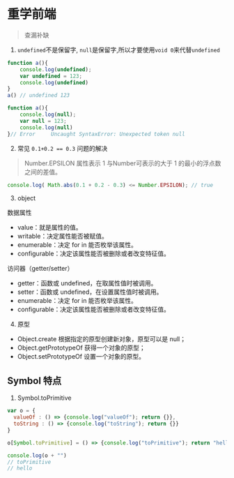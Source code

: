 # 重学前端
> 查漏补缺

1. `undefined`不是保留字, `null`是保留字,所以才要使用`void 0`来代替`undefined`
```js
function a(){
	console.log(undefined);
	var undefined = 123;
	console.log(undefined)
}
a() // undefined 123

function a(){
	console.log(null);
	var null = 123;
	console.log(null)
}// Error     Uncaught SyntaxError: Unexpected token null
```

2. 常见 `0.1+0.2 == 0.3` 问题的解决
> Number.EPSILON 属性表示 1 与Number可表示的大于 1 的最小的浮点数之间的差值。
```js
console.log( Math.abs(0.1 + 0.2 - 0.3) <= Number.EPSILON); // true
```

3. object

数据属性
  * value：就是属性的值。
  * writable：决定属性能否被赋值。
  * enumerable：决定 for in 能否枚举该属性。
  * configurable：决定该属性能否被删除或者改变特征值。

访问器（getter/setter）
  * getter：函数或 undefined，在取属性值时被调用。
  * setter：函数或 undefined，在设置属性值时被调用。
  * enumerable：决定 for in 能否枚举该属性。
  * configurable：决定该属性能否被删除或者改变特征值。

4. 原型
  * Object.create 根据指定的原型创建新对象，原型可以是 null；
  * Object.getPrototypeOf 获得一个对象的原型；
  * Object.setPrototypeOf 设置一个对象的原型。

## Symbol 特点
1. Symbol.toPrimitive
```js
var o = {
  valueOf : () => {console.log("valueOf"); return {}},
  toString : () => {console.log("toString"); return {}}
}

o[Symbol.toPrimitive] = () => {console.log("toPrimitive"); return "hello"}

console.log(o + "")
// toPrimitive
// hello
```